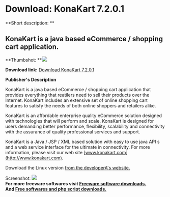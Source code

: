 # Download: KonaKart 7.2.0.1

**Short description: **

## KonaKart is a java based eCommerce / shopping cart application.

  
**Thumbshot: **![](http://www.freewarefiles.com/screenshot/konakart_md.jpg)   
  
**Download link:** [Download KonaKart 7.2.0.1](http://freesoftwares.boysofts.com/KonaKart_program_26037.html)  
  

**Publisher's Description**  
  

KonaKart is a java based eCommerce / shopping cart application that provides
everything that reatilers need to sell their products over the Internet.
KonaKart includes an extensive set of online shopping cart features to satisfy
the needs of both online shoppers and retailers alike.

KonaKart is an affordable enterprise quality eCommerce solution designed with
technologies that will perform and scale. KonaKart is designed for users
demanding better performance, flexibility, scalability and connectivity with
the assurance of quality professional services and support.

KonaKart is a Java / JSP / XML based solution with easy to use java API s and
a web service interface for the ultimate in connectivity. For more
information, please visit our web site
[www.konakart.com](http://www.konakart.com).

Download the Linux version [from the developerA's
website.](http://www.konakart.com/downloads.php)

  
  
Screenshot: ![](http://www.freewarefiles.com/screenshot/konakart.jpg)  
**For more freeware softwares visit [Freeware software downloads.](http://freesoftwares.boysofts.com/)**   
**And [Free softwares and php script downloads.](http://www.boysofts.com/)**

